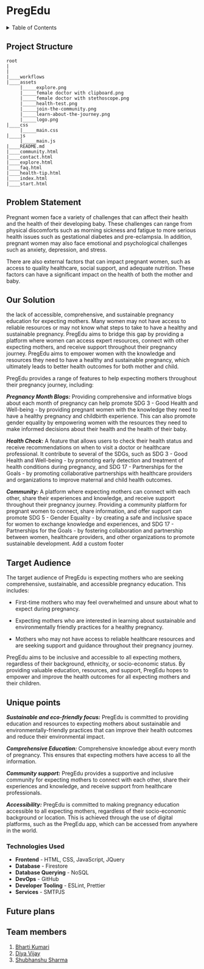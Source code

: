
# PregEdu

<details>
  <summary>Table of Contents</summary>
  <ol>
     <li>
      <a href="#project-structure">Project Structure</a>
    </li>
      <li>
      <a href="#problem-statement">Problem Statement</a>
    </li>
    <li>
      <a href="#our-solution">Our Solution</a>
      <ul>
        <li><a href="#">Pregnancy Month Blogs</a></li>
        <li><a href="#">Health Check</a></li>
        <li><a href="#">Community</a></li>
      </ul>
    </li>
    <li>
      <a href="#target-audience">Target Audience</a>
    </li>
    <li><a href="#unique-points">Unique points</a></li>
    <li><a href="#technologies-used">Technologies Used</a></li>
     <li><a href="#future-plans">Future Plans</a></li>
      <li><a href="#team-members">Team Members</a></li>
  </ol>
</details>

## Project Structure
```
root
|
|
|____workflows
|____assets
     |_____explore.png
     |_____female doctor with clipboard.png
     |_____female doctor with stethoscope.png
     |_____health-test.png
     |_____join-the-community.png
     |_____learn-about-the-journey.png
     |_____logo.png
|____css
     |_____main.css
|____js
     |_____main.js
|____README.md
|____community.html
|____contact.html
|____explore.html
|____faq.html
|____health-tip.html
|____index.html
|____start.html

 ```                               

## Problem Statement
Pregnant women face a variety of challenges that can affect their health and the health of their developing baby. These challenges can range from physical discomforts such as morning sickness and fatigue to more serious health issues such as gestational diabetes and pre-eclampsia. In addition, pregnant women may also face emotional and psychological challenges such as anxiety, depression, and stress.

There are also external factors that can impact pregnant women, such as access to quality healthcare, social support, and adequate nutrition. These factors can have a significant impact on the health of both the mother and baby.

## Our Solution
the lack of accessible, comprehensive, and sustainable pregnancy education for expecting mothers. Many women may not have access to reliable resources or may not know what steps to take to have a healthy and sustainable pregnancy. PregEdu aims to bridge this gap by providing a platform where women can access expert resources, connect with other expecting mothers, and receive support throughout their pregnancy journey. PregEdu aims to empower women with the knowledge and resources they need to have a healthy and sustainable pregnancy, which ultimately leads to better health outcomes for both mother and child.

PregEdu provides a range of features to help expecting mothers throughout their pregnancy journey, including:

***Pregnancy Month Blogs:*** Providing comprehensive and informative blogs about each month of pregnancy can help promote SDG 3 - Good Health and Well-being - by providing pregnant women with the knowledge they need to have a healthy pregnancy and childbirth experience. This can also promote gender equality by empowering women with the resources they need to make informed decisions about their health and the health of their baby.

***Health Check:*** A feature that allows users to check their health status and receive recommendations on when to visit a doctor or healthcare professional. It contribute to several of the SDGs, such as SDG 3 - Good Health and Well-being - by promoting early detection and treatment of health conditions during pregnancy, and SDG 17 - Partnerships for the Goals - by promoting collaborative partnerships with healthcare providers and organizations to improve maternal and child health outcomes.

***Community:*** A platform where expecting mothers can connect with each other, share their experiences and knowledge, and receive support throughout their pregnancy journey. Providing a community platform for pregnant women to connect, share information, and offer support can promote SDG 5 - Gender Equality - by creating a safe and inclusive space for women to exchange knowledge and experiences, and SDG 17 - Partnerships for the Goals - by fostering collaboration and partnership between women, healthcare providers, and other organizations to promote sustainable development.
 Add a custom footer

## Target Audience
The target audience of PregEdu is expecting mothers who are seeking comprehensive, sustainable, and accessible pregnancy education. This includes:

* First-time mothers who may feel overwhelmed and unsure about what to expect during pregnancy.

* Expecting mothers who are interested in learning about sustainable and environmentally friendly practices for a healthy pregnancy.

* Mothers who may not have access to reliable healthcare resources and are seeking support and guidance throughout their pregnancy journey.

PregEdu aims to be inclusive and accessible to all expecting mothers, regardless of their background, ethnicity, or socio-economic status. By providing valuable education, resources, and support, PregEdu hopes to empower and improve the health outcomes for all expecting mothers and their children.


## Unique points

***Sustainable and eco-friendly focus:*** PregEdu is committed to providing education and resources to expecting mothers about sustainable and environmentally-friendly practices that can improve their health outcomes and reduce their environmental impact.

***Comprehensive Education:*** Comprehensive knowledge about every month of pregnancy. This ensures that expecting mothers have access to all the information.

***Community support:*** PregEdu provides a supportive and inclusive community for expecting mothers to connect with each other, share their experiences and knowledge, and receive support from healthcare professionals.

***Accessibility:*** PregEdu is committed to making pregnancy education accessible to all expecting mothers, regardless of their socio-economic background or location. This is achieved through the use of digital platforms, such as the PregEdu app, which can be accessed from anywhere in the world.

### Technologies Used

* **Frontend** - HTML, CSS, JavaScript, JQuery
* **Database** - Firestore
* **Database Querying** - NoSQL
* **DevOps** - GitHub
* **Developer Tooling** - ESLint, Prettier
* **Services** - SMTPJS

## Future plans

## Team members
1. [Bharti Kumari](https://github.com/bhartik021)
2. [Diya Vijay](https://github.com/DiyaVj)
3. [Shubhanshu Sharma](https://github.com/Shubhanshu1566)
